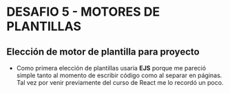 # DESAFIO 5 - MOTORES DE PLANTILLAS

## Elección de motor de plantilla para proyecto

- Como primera elección de plantillas usaria **EJS** porque me pareció simple tanto al momento de escribir código como al separar en páginas. Tal vez por venir previamente del curso de React me lo recordó un poco.

